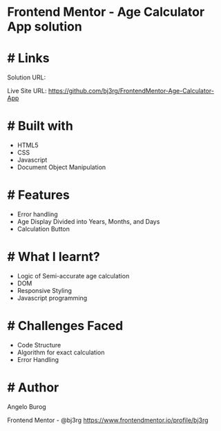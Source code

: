 # Frontend Mentor - Age Calculator App solution

# # Links

Solution URL: 

Live Site URL:  https://github.com/bj3rg/FrontendMentor-Age-Calculator-App

# # Built with
- HTML5
- CSS
- Javascript
- Document Object Manipulation

# # Features
- Error handling
- Age Display Divided into Years, Months, and Days
- Calculation Button


# # What I learnt?
- Logic of Semi-accurate age calculation
- DOM
- Responsive Styling
- Javascript programming


# # Challenges Faced
- Code Structure
- Algorithm for exact calculation
- Error Handling

# # Author
Angelo Burog

Frontend Mentor - @bj3rg
https://www.frontendmentor.io/profile/bj3rg
